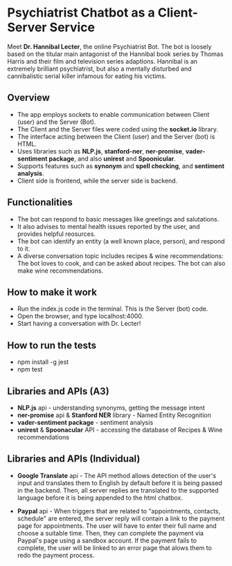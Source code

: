 # Psychiatrist Chatbot as a Client-Server Service
Meet **Dr. Hannibal Lecter**, the online Psychiatrist Bot.
The bot is loosely based on the titular main antagonist of the Hannibal book series by Thomas Harris and their film and television series adaptions.
Hannibal is an extremely brilliant psychiatrist, but also a mentally disturbed and cannibalistic serial killer infamous for eating his victims.

## Overview
- The app employs sockets to enable communication between Client (user) and the Server (Bot).
- The Client and the Server files were coded using the **socket.io** library.
- The interface acting between the Client (user) and the Server (bot) is HTML.
- Uses libraries such as **NLP.js**, **stanford-ner**, **ner-promise**, **vader-sentiment package**, and also **unirest** and **Spoonicular**.
- Supports features such as **synonym** and **spell checking**, and **sentiment analysis**. 
- Client side is frontend, while the server side is backend.

## Functionalities
- The bot can respond to basic messages like greetings and salutations.
- It also advises to mental health issues reported by the user, and provides helpful reosurces.
- The bot can identify an entity (a well known place, person), and respond to it.
- A diverse conversation topic includes recipes & wine recommendations: The bot loves to cook, and can be asked about recipes. The bot can also make wine recommendations.

## How to make it work
- Run the index.js code in the terminal. This is the Server (bot) code.
- Open the browser, and type localhost:4000.
- Start having a conversation with Dr. Lecter!

## How to run the tests
- npm install -g jest
- npm test 

## Libraries and APIs (A3)
- **NLP.js** api - understanding synonyms, getting the message intent
- **ner-promise** api & **Stanford NER** library - Named Entity Recognition
- **vader-sentiment package** - sentiment analysis
- **unirest** & **Spoonacular** API - accessing the database of Recipes & Wine recommendations

## Libraries and APIs (Individual)
- **Google Translate** api - The API method allows detection of the user's input and translates them to English by default before it is being passed in the backend. Then, all server replies are translated to the supported language before it is being appended to the html chatbox.

- **Paypal** api - When triggers that are related to "appointments, contacts, schedule" are entered, the server reply will contain a link to the payment page for appointments. The user will have to enter their full name and choose a suitable time. Then, they can complete the payment via Paypal's page using a sandbox account. If the payment fails to complete, the user will be linked to an error page that alows them to redo the payment process.

